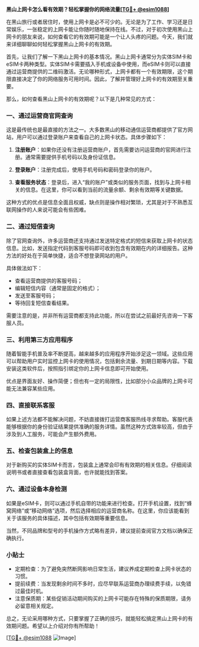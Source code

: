 **黑山上网卡怎么看有效期？轻松掌握你的网络流量[[TG💪+ @esim1088](https://t.me/s/esim1088)]**

在黑山旅行或者居住时，使用上网卡是必不可少的。无论是为了工作、学习还是日常娱乐，一张稳定的上网卡能让你随时随地保持在线。不过，对于初次使用黑山上网卡的朋友来说，如何查看它的有效期可能是一个让人头疼的问题。今天，我们就来详细聊聊如何轻松掌握黑山上网卡的有效期。

首先，让我们了解一下黑山上网卡的基本情况。黑山上网卡通常分为实体SIM卡和eSIM卡两种类型。实体SIM卡需要插入手机或设备中使用，而eSIM卡则可以直接通过运营商提供的二维码激活。无论哪种形式，上网卡都有一个有效期限，这个期限直接决定了你的网络服务可用时间。因此，了解并管理好上网卡的有效期至关重要。

那么，如何查看黑山上网卡的有效期呢？以下是几种常见的方式：

### 一、通过运营商官网查询

这是最传统也是最直接的方法之一。大多数黑山的移动通信运营商都提供了官方网站，用户可以通过登录账户来查看自己的上网卡状态。具体步骤如下：

1. **注册账户**：如果你还没有注册运营商账户，首先需要访问运营商的官网进行注册。通常需要提供手机号码以及身份证信息。
   
2. **登录账户**：注册完成后，使用手机号码和密码登录你的账户。

3. **查看服务状态**：登录后，进入“我的账户”或类似的服务页面，找到与上网卡相关的信息。在这里，你可以看到当前的流量余额、剩余有效期等关键数据。

这种方式的优点是信息全面且权威，缺点则是操作相对繁琐，尤其是对于不熟悉互联网操作的人来说可能会有些困难。

### 二、通过短信查询

除了官网查询外，许多运营商还支持通过发送特定格式的短信来获取上网卡的状态信息。比如，发送指定代码到客服号码即可收到包含有效期在内的详细报告。这种方法的好处在于简单快捷，适合不想登录网站的用户。

具体做法如下：
- 查看运营商提供的客服号码；
- 编辑短信内容（通常是固定的格式）；
- 发送至客服号码；
- 等待回复短信查看结果。

需要注意的是，并非所有运营商都支持此功能，所以在尝试之前最好先咨询一下客服人员。

### 三、利用第三方应用程序

随着智能手机普及率不断提高，越来越多的应用程序开始涉足这一领域。这些应用可以帮助用户实时监控上网卡的使用情况，包括剩余流量、到期日期等内容。下载安装这类软件后，按照指引绑定你的上网卡信息即可开始使用。

优点是界面友好、操作简便；但也有一定的局限性，比如部分小众品牌的上网卡可能无法兼容某些应用。

### 四、直接联系客服

如果上述方法都不能解决问题，不妨直接拨打运营商客服热线寻求帮助。客服代表能够根据你的身份验证结果提供准确的服务详情。虽然这种方式效率较高，但由于涉及到人工服务，可能会产生额外费用。

### 五、检查包装盒上的信息

对于新购买的实体SIM卡而言，包装盒上通常会印有有效期的相关信息。仔细阅读说明书或者直接查看包装盒背面，也许就能找到答案。

### 六、通过设备本身检测

如果是eSIM卡，则可以通过手机自带的功能来进行检查。打开手机设置，找到“蜂窝网络”或“移动网络”选项，然后选择相应的运营商名称。在这里，你应该能看到关于该服务的具体描述，其中包括有效期等重要信息。

当然，不同品牌和型号的手机操作方式略有差异，建议提前查阅官方文档以确保正确执行。

### 小贴士

- 定期检查：为了避免突然断网影响日常生活，建议养成定期检查上网卡状态的习惯。
- 提前续费：当发现剩余时间不多时，应尽早联系运营商办理续费手续，以免错过最佳时机。
- 注意保质期：某些促销活动期间购买的上网卡可能存在特殊的保质期限，请务必留意相关规定。

总之，无论采用哪种方式，只要掌握了正确的技巧，就能轻松搞定黑山上网卡的有效期问题。希望以上介绍对你有所帮助！

[[TG💪+ @esim1088](https://t.me/s/esim1088) ![Image](https://i.postimg.cc/4NQfJmqS/Snipaste-2025-05-13-00-14-12.png)]